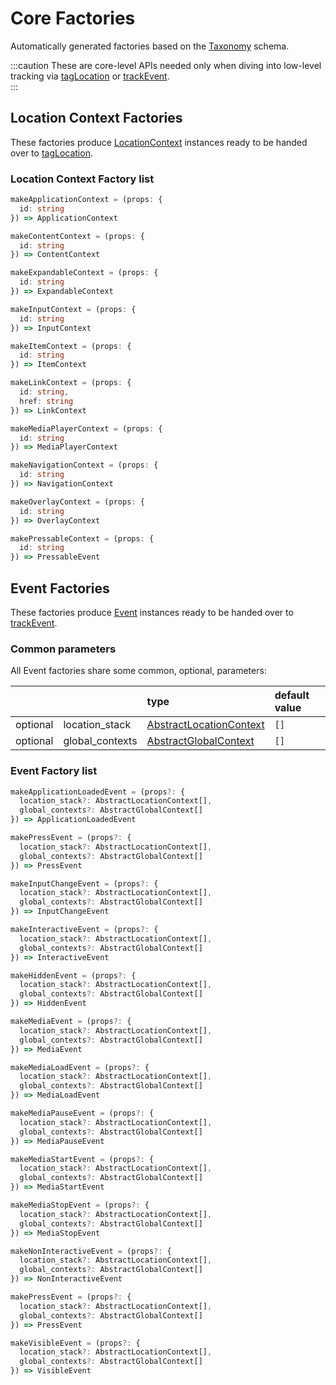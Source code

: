 # Core Factories

Automatically generated factories based on the [Taxonomy](/taxonomy/introduction.md) schema. 

:::caution
These are core-level APIs needed only when diving into low-level tracking via [tagLocation](/tracking/browser/api-reference/locationTaggers/tagLocation.md) or [trackEvent](/tracking/browser/api-reference/eventTrackers/trackEvent.md).   
:::

## Location Context Factories
These factories produce [LocationContext](/taxonomy/reference/location-contexts/overview.md) instances ready to be handed over to [tagLocation](/tracking/browser/api-reference/locationTaggers/tagLocation.md).

### Location Context Factory list

```typescript
makeApplicationContext = (props: { 
  id: string 
}) => ApplicationContext
```

```typescript
makeContentContext = (props: { 
  id: string 
}) => ContentContext
```

```typescript
makeExpandableContext = (props: { 
  id: string 
}) => ExpandableContext
```

```typescript
makeInputContext = (props: { 
  id: string 
}) => InputContext
```

```typescript
makeItemContext = (props: { 
  id: string 
}) => ItemContext
```

```typescript
makeLinkContext = (props: { 
  id: string, 
  href: string 
}) => LinkContext
```

```typescript
makeMediaPlayerContext = (props: { 
  id: string 
}) => MediaPlayerContext
```

```typescript
makeNavigationContext = (props: { 
  id: string 
}) => NavigationContext
```

```typescript
makeOverlayContext = (props: { 
  id: string 
}) => OverlayContext
```

```typescript
makePressableContext = (props: { 
  id: string 
}) => PressableEvent
```

## Event Factories
These factories produce [Event](/taxonomy/reference/events/overview.md) instances ready to be handed over to [trackEvent](/tracking/browser/api-reference/eventTrackers/trackEvent.md).

### Common parameters
All Event factories share some common, optional, parameters: 

|          |                 | type                                                                         | default value
| :-:      | :--             | :--                                                                          | :--           
| optional | location_stack  | [AbstractLocationContext](/taxonomy/reference/location-contexts/overview.md) | `[]` 
| optional | global_contexts | [AbstractGlobalContext](/taxonomy/reference/location-contexts/overview.md)   | `[]`

### Event Factory list

```typescript
makeApplicationLoadedEvent = (props?: {
  location_stack?: AbstractLocationContext[],
  global_contexts?: AbstractGlobalContext[]
}) => ApplicationLoadedEvent
```

```typescript
makePressEvent = (props?: {
  location_stack?: AbstractLocationContext[],
  global_contexts?: AbstractGlobalContext[]
}) => PressEvent
```

```typescript
makeInputChangeEvent = (props?: {
  location_stack?: AbstractLocationContext[],
  global_contexts?: AbstractGlobalContext[]
}) => InputChangeEvent
```

```typescript
makeInteractiveEvent = (props?: {
  location_stack?: AbstractLocationContext[],
  global_contexts?: AbstractGlobalContext[]
}) => InteractiveEvent
```

```typescript
makeHiddenEvent = (props?: {
  location_stack?: AbstractLocationContext[],
  global_contexts?: AbstractGlobalContext[]
}) => HiddenEvent
```

```typescript
makeMediaEvent = (props?: {
  location_stack?: AbstractLocationContext[],
  global_contexts?: AbstractGlobalContext[]
}) => MediaEvent
```

```typescript
makeMediaLoadEvent = (props?: {
  location_stack?: AbstractLocationContext[],
  global_contexts?: AbstractGlobalContext[]
}) => MediaLoadEvent
```

```typescript
makeMediaPauseEvent = (props?: {
  location_stack?: AbstractLocationContext[],
  global_contexts?: AbstractGlobalContext[]
}) => MediaPauseEvent
```

```typescript
makeMediaStartEvent = (props?: {
  location_stack?: AbstractLocationContext[],
  global_contexts?: AbstractGlobalContext[]
}) => MediaStartEvent
```

```typescript
makeMediaStopEvent = (props?: {
  location_stack?: AbstractLocationContext[],
  global_contexts?: AbstractGlobalContext[]
}) => MediaStopEvent
```

```typescript
makeNonInteractiveEvent = (props?: {
  location_stack?: AbstractLocationContext[],
  global_contexts?: AbstractGlobalContext[]
}) => NonInteractiveEvent
```

```typescript
makePressEvent = (props?: {
  location_stack?: AbstractLocationContext[],
  global_contexts?: AbstractGlobalContext[]
}) => PressEvent
```

```typescript
makeVisibleEvent = (props?: {
  location_stack?: AbstractLocationContext[],
  global_contexts?: AbstractGlobalContext[]
}) => VisibleEvent
```
